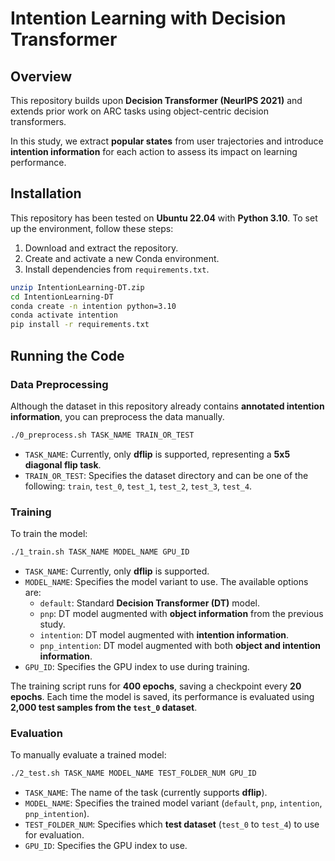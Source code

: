 # Intention Learning with Decision Transformer

## Overview

This repository builds upon **Decision Transformer (NeurIPS 2021)** and extends prior work on ARC tasks using object-centric decision transformers.

In this study, we extract **popular states** from user trajectories and introduce **intention information** for each action to assess its impact on learning performance.

## Installation

This repository has been tested on **Ubuntu 22.04** with **Python 3.10**. To set up the environment, follow these steps:

1. Download and extract the repository.
2. Create and activate a new Conda environment.
3. Install dependencies from `requirements.txt`.

```sh
unzip IntentionLearning-DT.zip  
cd IntentionLearning-DT  
conda create -n intention python=3.10  
conda activate intention  
pip install -r requirements.txt
```

## Running the Code

### Data Preprocessing

Although the dataset in this repository already contains **annotated intention information**, you can preprocess the data manually.

```sh
./0_preprocess.sh TASK_NAME TRAIN_OR_TEST
```

- `TASK_NAME`: Currently, only **dflip** is supported, representing a **5x5 diagonal flip task**.
- `TRAIN_OR_TEST`: Specifies the dataset directory and can be one of the following: `train`, `test_0`, `test_1`, `test_2`, `test_3`, `test_4`.  

### Training

To train the model:

```sh
./1_train.sh TASK_NAME MODEL_NAME GPU_ID
```

- `TASK_NAME`: Currently, only **dflip** is supported.
- `MODEL_NAME`: Specifies the model variant to use. The available options are:
  - `default`: Standard **Decision Transformer (DT)** model.
  - `pnp`: DT model augmented with **object information** from the previous study.
  - `intention`: DT model augmented with **intention information**.
  - `pnp_intention`: DT model augmented with both **object and intention information**.
- `GPU_ID`: Specifies the GPU index to use during training.

The training script runs for **400 epochs**, saving a checkpoint every **20 epochs**. Each time the model is saved, its performance is evaluated using **2,000 test samples from the `test_0` dataset**.

### Evaluation

To manually evaluate a trained model:

```sh
./2_test.sh TASK_NAME MODEL_NAME TEST_FOLDER_NUM GPU_ID  
```

- `TASK_NAME`: The name of the task (currently supports **dflip**).
- `MODEL_NAME`: Specifies the trained model variant (`default`, `pnp`, `intention`, `pnp_intention`).
- `TEST_FOLDER_NUM`: Specifies which **test dataset** (`test_0` to `test_4`) to use for evaluation.
- `GPU_ID`: Specifies the GPU index to use.

